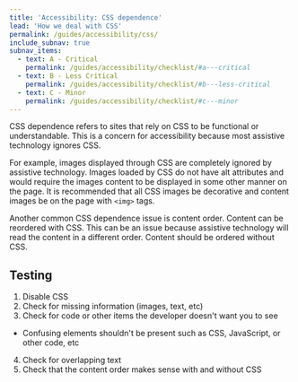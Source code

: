 ```yaml
---
title: 'Accessibility: CSS dependence'
lead: 'How we deal with CSS'
permalink: /guides/accessibility/css/
include_subnav: true
subnav_items:
  - text: A - Critical
    permalink: /guides/accessibility/checklist/#a---critical
  - text: B - Less Critical
    permalink: /guides/accessibility/checklist/#b---less-critical
  - text: C - Minor
    permalink: /guides/accessibility/checklist/#c---minor
---
```

CSS dependence refers to sites that rely on CSS to be functional or understandable. This is a concern for accessibility because most assistive technology ignores CSS. 

For example, images displayed through CSS are completely ignored by assistive technology. Images loaded by CSS do not have alt attributes and would require the images content to be displayed in some other manner on the page. It is recommended that all CSS images be decorative and content images be on the page with `<img>` tags.

Another common CSS dependence issue is content order. Content can be reordered with CSS. This can be an issue because assistive technology will read the content in a different order. Content should be ordered without CSS. 

## Testing

1. Disable CSS
2. Check for missing information (images, text, etc)
3. Check for code or other items the developer doesn't want you to see
  * Confusing elements shouldn't be present such as CSS, JavaScript, or other code, etc
4. Check for overlapping text
5. Check that the content order makes sense with and without CSS